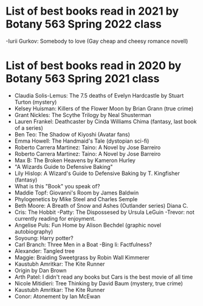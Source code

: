 # List of best books read in 2021 by Botany 563 Spring 2022 class
-Iurii Gurkov: Somebody to love (Gay cheap and cheesy romance novell) 




# List of best books read in 2020 by Botany 563 Spring 2021 class

- Claudia Solis-Lemus: The 7.5 deaths of Evelyn Hardcastle by Stuart Turton (mystery)
- Kelsey Huisman: Killers of the Flower Moon by Brian Grann (true crime)
- Grant Nickles: The Scythe Trilogy by Neal Shusterman
- Lauren Frankel: Deathcaster by Cinda Williams Chima (fantasy, last book of a series)
- Ben Teo: The Shadow of Kiyoshi (Avatar fans)
- Emma Howell: The Handmaid's Tale (dystopian sci-fi)
- Roberto Carrera Martinez: Taino: A Novel by Jose Barreiro
- Roberto Carrera Martinez: Taino: A Novel by Jose Barreiro
- Max B: The Broken Heavens by Kameron Hurley
- "A Wizards Guide to Defensive Baking" 
- Lily Hislop: A Wizard's Guide to Defensive Baking by T. Kingfisher (fantasy)
- What is this "Book" you speak of?
- Maddie Topf: Giovanni's Room by James Baldwin
- Phylogenetics by Mike Steel and Charles Semple
- Beth Moore: A Breath of Snow and Ashes (Outlander series) Diana C.
- Cris: The Hobbit
-Patty: The Dispossesed by Ursula LeGuin
-Trevor: not currently reading for enjoyment.
- Angelise Puls: Fun Home by Alison Bechdel (graphic novel autobiography)
- Soyoung: Harry potter?
- Carl Branch: Three Men in a Boat
-Bing li: Factfulness? 
- Alexander: Tangled tree
- Maggie: Braiding Sweetgrass by Robin Wall Kimmerer
- Kaustubh Amritkar: The Kite Runner
- Origin by Dan Brown
- Arth Patel: I didn't read any books but Cars is the best movie of all time
- Nicole Mitidieri: Tree Thinking by David Baum (mystery, true crime)
- Kaustubh Amritkar: The Kite Runner
- Conor: Atonement by Ian McEwan
